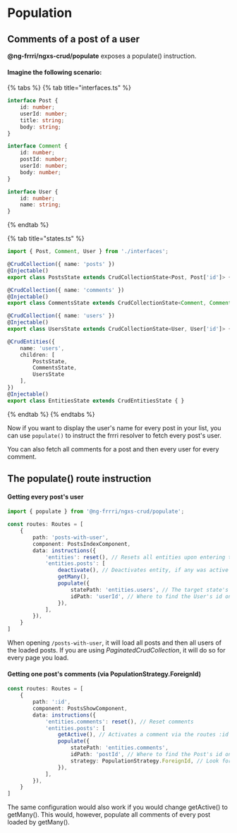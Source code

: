 # Population

## Comments of a post of a user

**@ng-frrri/ngxs-crud/populate** exposes a populate\(\) instruction.

#### Imagine the following scenario:

{% tabs %}
{% tab title="interfaces.ts" %}
```typescript
interface Post {
    id: number;
    userId: number;
    title: string;
    body: string;
}

interface Comment {
    id: number;
    postId: number;
    userId: number;
    body: number;
}

interface User {
    id: number;
    name: string;
}
```
{% endtab %}

{% tab title="states.ts" %}
```typescript
import { Post, Comment, User } from './interfaces';

@CrudCollection({ name: 'posts' })
@Injectable()
export class PostsState extends CrudCollectionState<Post, Post['id']> { }

@CrudCollection({ name: 'comments' })
@Injectable()
export class CommentsState extends CrudCollectionState<Comment, Comment['id']> { }

@CrudCollection({ name: 'users' })
@Injectable()
export class UsersState extends CrudCollectionState<User, User['id']> { }

@CrudEntities({
    name: 'users',
    children: [
        PostsState,
        CommentsState,
        UsersState
    ],
})
@Injectable()
export class EntitiesState extends CrudEntitiesState { }
```
{% endtab %}
{% endtabs %}

Now if you want to display the user's name for every post in your list, you can use `populate()` to instruct the frrri resolver to fetch every post's user.

You can also fetch all comments for a post and then every user for every comment.

## The populate\(\) route instruction

#### Getting every post's user

```typescript
import { populate } from '@ng-frrri/ngxs-crud/populate';

const routes: Routes = [
    {
        path: 'posts-with-user',
        component: PostsIndexComponent,
        data: instructions({
            'entities': reset(), // Resets all entities upon entering the route
            'entities.posts': [
                deactivate(), // Deactivates entity, if any was active
                getMany(),
                populate({
                    statePath: 'entities.users', // The target state's path
                    idPath: 'userId', // Where to find the User's id on Post
                }),
            ],
        }),
    }
]
```

When opening `/posts-with-user`, it will load all posts and then all users of the loaded posts. If you are using _PaginatedCrudCollection_, it will do so for every page you load.

#### Getting one post's comments \(via PopulationStrategy.ForeignId\)

```typescript
const routes: Routes = [
    {
        path: ':id',
        component: PostsShowComponent,
        data: instructions({
            'entities.comments': reset(), // Reset comments
            'entities.posts': [
                getActive(), // Activates a comment via the routes :id param
                populate({
                    statePath: 'entities.comments',
                    idPath: 'postId', // Where to find the Post's id on Comment
                    strategy: PopulationStrategy.ForeignId, // Look for id on Comment instead of Post
                }),
            ],
        }),
    }
]
```

The same configuration would also work if you would change getActive\(\) to getMany\(\). This would, however, populate all comments of every post loaded by getMany\(\).

